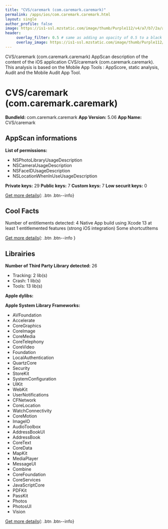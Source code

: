 ```yaml
---
title: "CVS/caremark (com.caremark.caremark)"
permalink: /apps/ios/com.caremark.caremark.html
layout: single
author_profile: false
image: https://is1-ssl.mzstatic.com/image/thumb/Purple112/v4/a7/b7/2a/a7b72a18-5f99-be97-25e2-7449f4145226/AppIcon-1x_U007emarketing-0-7-0-85-220.png/512x512bb.jpg
header: 
     overlay_filter: 0.5 # same as adding an opacity of 0.5 to a black background
     overlay_image: https://is1-ssl.mzstatic.com/image/thumb/Purple112/v4/a7/b7/2a/a7b72a18-5f99-be97-25e2-7449f4145226/AppIcon-1x_U007emarketing-0-7-0-85-220.png/512x512bb.jpg
---
```

CVS/caremark (com.caremark.caremark) AppScan description of the content of the iOS application CVS/caremark (com.caremark.caremark). This analysis is based on the Mobile App Tools : AppScore, static analysis, Audit and the Mobile Audit App Tool.

# CVS/caremark (com.caremark.caremark)

**BundleId:** com.caremark.caremark
**App Version:** 5.06
**App Name:** CVS/caremark


## AppScan informations 

**List of permissions:** 
- NSPhotoLibraryUsageDescription
- NSCameraUsageDescription
- NSFaceIDUsageDescription
- NSLocationWhenInUseUsageDescription
  
  
**Private keys:** 29
**Public keys:** 7
**Custom keys:** 7
**Low securit keys:** 0
  
[Get more details](/pricing.html){: .btn .btn--info}

## Cool Facts

Number of entitlements detected: 4
Native App
build using Xcode 13
at least 1 entitlemented features (strong iOS integration)
Some shortcutItems 
  
[Get more details](/pricing.html){: .btn .btn--info }

## Librairies 
**Number of Third Party Library detected:** 26
- Tracking: 2 lib(s)
- Crash: 1 lib(s)
- Tools: 13 lib(s)


**Apple dylibs:**


**Apple System Library Frameworks:**
- AVFoundation
- Accelerate
- CoreGraphics
- CoreImage
- CoreMedia
- CoreTelephony
- CoreVideo
- Foundation
- LocalAuthentication
- QuartzCore
- Security
- StoreKit
- SystemConfiguration
- UIKit
- WebKit
- UserNotifications
- CFNetwork
- CoreLocation
- WatchConnectivity
- CoreMotion
- ImageIO
- AudioToolbox
- AddressBookUI
- AddressBook
- CoreText
- CoreData
- MapKit
- MediaPlayer
- MessageUI
- Combine
- CoreFoundation
- CoreServices
- JavaScriptCore
- PDFKit
- PassKit
- Photos
- PhotosUI
- Vision


  
[Get more details](/pricing.html){: .btn .btn--info}


